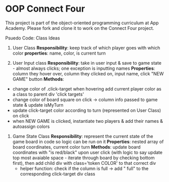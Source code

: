# OOP Connect Four

This project is part of the object-oriented programming curriculum at App
Academy. Please fork and clone it to work on the Connect Four project.


Psuedo Code:
Class Ideas
1. User Class
**Responsibility**: keep track of which player goes with which color
**properties**: name, color, is current turn

1. User Input class
**Responsibility**: take in user input & save to game state - almost always clicks; one exception is inputting names
**Properties**: column they hover over, column they clicked on, input name, click "NEW GAME" button
**Methods**: 
- change color of .click-target when hovering add current player color as a class to parent div 'click targets'
- change color of board square on click -> column info passed to game state & update isMyTurn
- update click-target color according to turn (represented on User Class) on click
- when NEW GAME is clicked, instantiate two players & add their names & autoassign colors

1. Game State Class
**Responsibility**: represent the current state of the game board in code so logic can be run on it
**Properties**: nested array of board coordinates, current color turn
**Methods**: update board coordinates with "is red/black" upon user click (with logic to say update top most avaiable space - iterate through board by checking bottom first), then add child div with class='token COLOR' to that correct div
    - helper function: check if the column is full -> add " full" to the corresponding click-target div class

<!-- 1. Update Board Class
**Responsibility**:  -->
